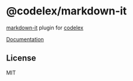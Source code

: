 # @codelex/markdown-it

[markdown-it](https://markdown-it.github.io/) plugin for [codelex](https://github.com/deepcode-ai/codelex)

[Documentation](https://codelex.style/packages/markdown-it)

## License

MIT
